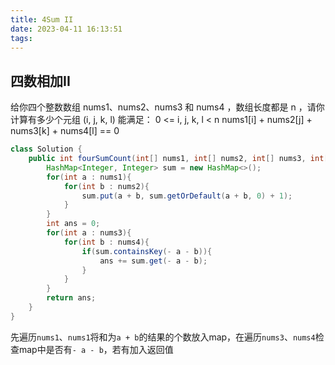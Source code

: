 ```yaml
---
title: 4Sum II
date: 2023-04-11 16:13:51
tags:
---
```


## 四数相加II
给你四个整数数组 nums1、nums2、nums3 和 nums4 ，数组长度都是 n ，请你计算有多少个元组 (i, j, k, l) 能满足：
0 <= i, j, k, l < n
nums1[i] + nums2[j] + nums3[k] + nums4[l] == 0
```java
class Solution {
    public int fourSumCount(int[] nums1, int[] nums2, int[] nums3, int[] nums4) {
        HashMap<Integer, Integer> sum = new HashMap<>();
        for(int a : nums1){
            for(int b : nums2){
                sum.put(a + b, sum.getOrDefault(a + b, 0) + 1);
            }
        }
        int ans = 0;
        for(int a : nums3){
            for(int b : nums4){
                if(sum.containsKey(- a - b)){
                    ans += sum.get(- a - b); 
                }
            }
        }
        return ans;
    }
}
```
先遍历`nums1`、`nums1`将和为`a + b`的结果的个数放入map，在遍历`nums3`、`nums4`检查map中是否有`- a - b`，若有加入返回值